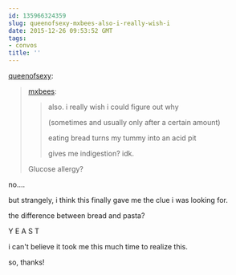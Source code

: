 ```yaml
---
id: 135966324359
slug: queenofsexy-mxbees-also-i-really-wish-i
date: 2015-12-26 09:53:52 GMT
tags:
- convos
title: ''
---
```

<p><a class="tumblr_blog" href="http://queenofsexy.tumblr.com/post/135939815752">queenofsexy</a>:</p>
<blockquote>
<p><a class="tumblr_blog" href="http://mxbees.tumblr.com/post/135932431484">mxbees</a>:</p>
<blockquote>
<p>also. i really wish i could figure out why</p>

<p>(sometimes and usually only after a certain amount)</p>

<p>eating bread turns my tummy into an acid pit</p>

<p>gives me indigestion? idk.</p>
</blockquote>
<p>Glucose allergy?</p>
</blockquote>

no....

but strangely, i think this finally gave me the clue i was looking for.

the difference between bread and pasta?

Y E A S T

i can't believe it took me this much time to realize this.

so, thanks!